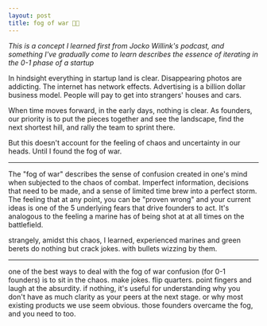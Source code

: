```yaml
---
layout: post
title: fog of war 😶‍🌫️
---
```


*This is a concept I learned first from Jocko Willink's podcast, and something I've gradually come to learn describes the essence of iterating in the 0-1 phase of a startup*

In hindsight everything in startup land is clear. Disappearing photos are addicting. The internet has network effects. Advertising is a billion dollar business model. People will pay to get into strangers' houses and cars.

When time moves forward, in the early days, nothing is clear. As founders, our priority is to put the pieces together and see the landscape, find the next shortest hill, and rally the team to sprint there.

But this doesn't account for the feeling of chaos and uncertainty in our heads. Until I found the fog of war.

---

The "fog of war" describes the sense of confusion created in one's mind when subjected to the chaos of combat. Imperfect information, decisions that need to be made, and a sense of limited time brew into a perfect storm. The feeling that at any point, you can be "proven wrong" and your current ideas is one of the 5 underlying fears that drive founders to act. It's analogous to the feeling a marine has of being shot at at all times on the battlefield.

strangely, amidst this chaos, I learned, experienced marines and green berets do nothing but crack jokes. with bullets wizzing by them.

---

one of the best ways to deal with the fog of war confusion (for 0-1 founders) is to sit in the chaos. make jokes. flip quarters. point fingers and laugh at the absurdity. if nothing, it's useful for understanding why you don't have as much clarity as your peers at the next stage. or why most existing products we use seem obvious. those founders overcame the fog, and you need to too.
